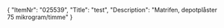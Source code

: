 {
  "ItemNr": "025539",
  "Title": "test",
  "Description": "Matrifen, depotplåster 75 mikrogram/timme"
}